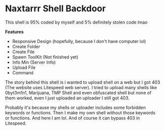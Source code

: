 # Naxtarrr Shell Backdoor

This shell is 95% coded by myself and 5% definitely stolen code lmao

**Features**
* Responsive Design (hopefully, because I don't have computer lol)
* Create Folder
* Create File
* Spawn ToolKit (Not finished yet)
* Info Min (Server Info)
* Upload File
* Command

The story behind this shell is 
i wanted to upload shell on a web but I got 403 
(The website uses Litespeed web server).
I tried to upload many shells like 0byt3m1n1, Marijuana, TMP Shell and even obfuscated shell 
but none of them worked, even I just uploaded an uploader I still got 403.

Probably it's because my shells or uploader includes some forbidden keywords or functions. 
Then I make my own shell without those keywords or functions. 
And here I am lol. And of course it can bypass 403 in Litespeed.
